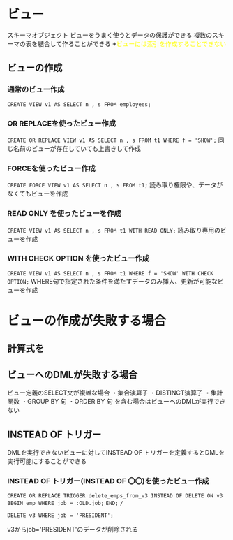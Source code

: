 # ビュー
スキーマオブジェクト
ビューをうまく使うとデータの保護ができる
複数のスキーマの表を結合して作ることができる
※<font color="#ffff00">ビューには索引を作成することできない</font>
## ビューの作成
### 通常のビュー作成
`CREATE VIEW v1 AS SELECT n , s FROM employees;`
### OR REPLACEを使ったビュー作成
`CREATE OR REPLACE VIEW v1 AS SELECT n , s FROM t1 WHERE f = 'SHOW';`
同じ名前のビューが存在していても上書きして作成
### FORCEを使ったビュー作成
`CREATE FORCE VIEW v1 AS SELECT n , s FROM t1;`
読み取り権限や、データがなくてもビューを作成
### READ ONLY を使ったビューを作成
`CREATE VIEW v1 AS SELECT n , s FROM t1 WITH READ ONLY;`
読み取り専用のビューを作成
### WITH CHECK OPTION を使ったビュー作成
`CREATE VIEW v1 AS SELECT n , s FROM t1 WHERE f = 'SHOW' WITH CHECK OPTION;`
WHERE句で指定された条件を満たすデータのみ挿入、更新が可能なビューを作成

# ビューの作成が失敗する場合

## 計算式を

## ビューへのDMLが失敗する場合
ビュー定義のSELECT文が複雑な場合
・集合演算子
・DISTINCT演算子
・集計関数
・GROUP BY 句
・ORDER BY 句
を含む場合はビューへのDMLが実行できない
## INSTEAD OF トリガー
DMLを実行できないビューに対してINSTEAD OF トリガーを定義するとDMLを実行可能にすることができる
### INSTEAD OF トリガー(INSTEAD OF 〇〇)を使ったビュー作成
`CREATE OR REPLACE TRIGGER delete_emps_from_v3 INSTEAD OF DELETE ON v3`
`BEGIN emp WHERE job = :OLD.job;`
`END;`
`/`

`DELETE v3 WHERE job = 'PRESIDENT';`

v3からjob='PRESIDENT'のデータが削除される

